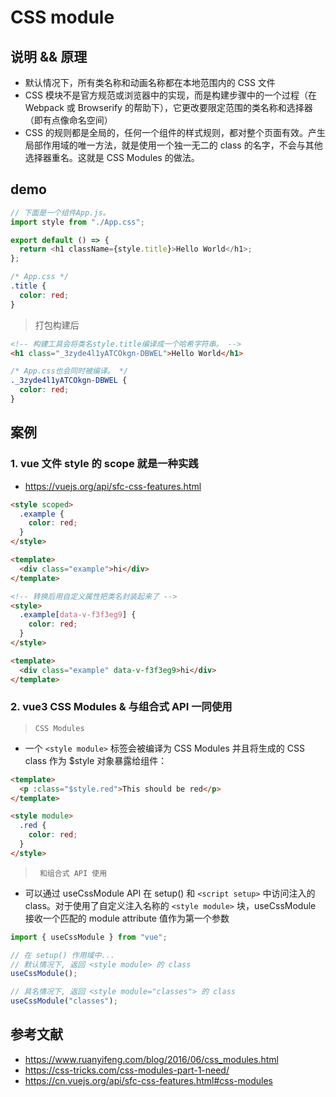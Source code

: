 # CSS module

## 说明 && 原理

- 默认情况下，所有类名称和动画名称都在本地范围内的 CSS 文件
- CSS 模块不是官方规范或浏览器中的实现，而是构建步骤中的一个过程（在 Webpack 或 Browserify 的帮助下），它更改要限定范围的类名称和选择器（即有点像命名空间）
- CSS 的规则都是全局的，任何一个组件的样式规则，都对整个页面有效。产生局部作用域的唯一方法，就是使用一个独一无二的 class 的名字，不会与其他选择器重名。这就是 CSS Modules 的做法。

## demo

```javascript
// 下面是一个组件App.js。
import style from "./App.css";

export default () => {
  return <h1 className={style.title}>Hello World</h1>;
};
```

```css
/* App.css */
.title {
  color: red;
}
```

> 打包构建后

```html
<!-- 构建工具会将类名style.title编译成一个哈希字符串。 -->
<h1 class="_3zyde4l1yATCOkgn-DBWEL">Hello World</h1>
```

```css
/* App.css也会同时被编译。 */
._3zyde4l1yATCOkgn-DBWEL {
  color: red;
}
```

## 案例

### 1. vue 文件 style 的 scope 就是一种实践

- https://vuejs.org/api/sfc-css-features.html

```html
<style scoped>
  .example {
    color: red;
  }
</style>

<template>
  <div class="example">hi</div>
</template>
```

```html
<!-- 转换后用自定义属性把类名封装起来了 -->
<style>
  .example[data-v-f3f3eg9] {
    color: red;
  }
</style>

<template>
  <div class="example" data-v-f3f3eg9>hi</div>
</template>
```

### 2. vue3 CSS Modules & 与组合式 API 一同使用

> `CSS Modules`

- 一个 `<style module>` 标签会被编译为 CSS Modules 并且将生成的 CSS class 作为 $style 对象暴露给组件：

```html
<template>
  <p :class="$style.red">This should be red</p>
</template>

<style module>
  .red {
    color: red;
  }
</style>
```

> ` 和组合式 API 使用`

- 可以通过 useCssModule API 在 setup() 和 `<script setup>` 中访问注入的 class。对于使用了自定义注入名称的 `<style module>` 块，useCssModule 接收一个匹配的 module attribute 值作为第一个参数

```javascript
import { useCssModule } from "vue";

// 在 setup() 作用域中...
// 默认情况下, 返回 <style module> 的 class
useCssModule();

// 具名情况下, 返回 <style module="classes"> 的 class
useCssModule("classes");
```

## 参考文献

- https://www.ruanyifeng.com/blog/2016/06/css_modules.html
- https://css-tricks.com/css-modules-part-1-need/
- https://cn.vuejs.org/api/sfc-css-features.html#css-modules
